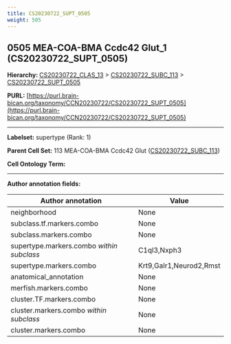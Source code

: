 ```yaml
---
title: CS20230722_SUPT_0505
weight: 505
---
```

## 0505 MEA-COA-BMA Ccdc42 Glut_1 (CS20230722_SUPT_0505)
<b>Hierarchy: </b>
[CS20230722_CLAS_13](../CS20230722_CLAS_13) >
[CS20230722_SUBC_113](../CS20230722_SUBC_113) >
[CS20230722_SUPT_0505](../CS20230722_SUPT_0505)

**PURL:** [https://purl.brain-bican.org/taxonomy/CCN20230722/CS20230722_SUPT_0505](https://purl.brain-bican.org/taxonomy/CCN20230722/CS20230722_SUPT_0505)

---


**Labelset:** supertype (Rank: 1)

**Parent Cell Set:** 113 MEA-COA-BMA Ccdc42 Glut ([CS20230722_SUBC_113](../CS20230722_SUBC_113))



**Cell Ontology Term:** 

[MARKER GENES.]: #


---

[TRANSFERRED ANNOTATIONS.]: #


[AUTHOR ANNOTATION FIELDS.]: #


**Author annotation fields:**

| Author annotation | Value |
|-------------------|-------|
|neighborhood|None|
|subclass.tf.markers.combo|None|
|subclass.markers.combo|None|
|supertype.markers.combo _within subclass_|C1ql3,Nxph3|
|supertype.markers.combo|Krt9,Galr1,Neurod2,Rmst|
|anatomical_annotation|None|
|merfish.markers.combo|None|
|cluster.TF.markers.combo|None|
|cluster.markers.combo _within subclass_|None|
|cluster.markers.combo|None|

